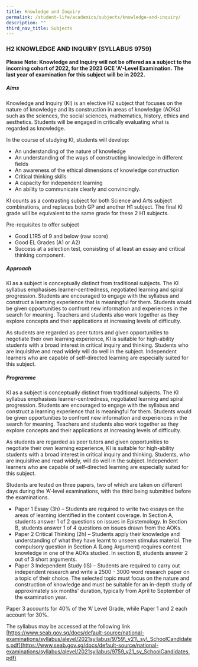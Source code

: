 ```yaml
---
title: Knowledge and Inquiry
permalink: /student-life/academics/subjects/knowledge-and-inquiry/
description: ""
third_nav_title: Subjects
---
```

### H2 KNOWLEDGE AND INQUIRY (SYLLABUS 9759)

**Please Note: Knowledge and Inquiry will not be offered as a subject to the incoming cohort of 2022, for the 2023 GCE 'A'-Level Examination.**&nbsp;**The last year of examination for this subject will be in 2022.**

##### Aims

  

Knowledge and Inquiry (KI) is an elective H2 subject that focuses on the nature of knowledge and its construction in areas of knowledge (AOKs) such as the sciences, the social sciences, mathematics, history, ethics and aesthetics. Students will be engaged in critically evaluating what is regarded as knowledge.

  

In the course of studying KI, students will develop:

*   An understanding of the nature of knowledge
*   An understanding of the ways of constructing knowledge in different fields
*   An awareness of the ethical dimensions of knowledge construction
*   Critical thinking skills
*   A capacity for independent learning
*   An ability to communicate clearly and convincingly.

  

KI counts as a contrasting subject for both Science and Arts subject combinations, and replaces both GP and another H1 subject. The final KI grade will be equivalent to the same grade for these 2 H1 subjects.

  

Pre-requisites to offer subject

*   Good L1R5 of 9 and below (raw score)
*   Good EL Grades (A1 or A2)
*   Success at a selection test, consisting of at least an essay and critical thinking component.

  

##### Approach

  

KI as a subject is conceptually distinct from traditional subjects. The KI syllabus emphasises learner-centredness, negotiated learning and spiral progression. Students are encouraged to engage with the syllabus and construct a learning experience that is meaningful for them. Students would be given opportunities to confront new information and experiences in the search for meaning. Teachers and students also work together as they explore concepts and their applications at increasing levels of difficulty.

  

As students are regarded as peer tutors and given opportunities to negotiate their own learning experience, KI is suitable for high-ability students with a broad interest in critical inquiry and thinking. Students who are inquisitive and read widely will do well in the subject. Independent learners who are capable of self-directed learning are especially suited for this subject.

  

##### Programme

  

KI as a subject is conceptually distinct from traditional subjects. The KI syllabus emphasises learner-centredness, negotiated learning and spiral progression. Students are encouraged to engage with the syllabus and construct a learning experience that is meaningful for them. Students would be given opportunities to confront new information and experiences in the search for meaning. Teachers and students also work together as they explore concepts and their applications at increasing levels of difficulty.

  

As students are regarded as peer tutors and given opportunities to negotiate their own learning experience, KI is suitable for high-ability students with a broad interest in critical inquiry and thinking. Students, who are inquisitive and read widely, will do well in the subject. Independent learners who are capable of self-directed learning are especially suited for this subject.

  

Students are tested on three papers, two of which are taken on different days during the ‘A’-level examinations, with the third being submitted before the examinations.

*   Paper 1 Essay (3h) – Students are required to write two essays on the areas of learning identified in the content coverage. In Section A, students answer 1 of 2 questions on issues in Epistemology. In Section B, students answer 1 of 4 questions on issues drawn from the AOKs.
*   Paper 2 Critical Thinking (2h) – Students apply their knowledge and understanding of what they have learnt to unseen stimulus material. The compulsory question in Section A (Long Argument) requires content knowledge in one of the AOKs studied. In section B, students answer 2 out of 3 short arguments.
*   Paper 3 Independent Study (IS) – Students are required to carry out independent research and write a 2500 - 3000 word research paper on a topic of their choice. The selected topic must focus on the nature and construction of knowledge and must be suitable for an in-depth study of approximately six months' duration, typically from April to September of the examination year.

  

Paper 3 accounts for 40% of the ‘A’ Level Grade, while Paper 1 and 2 each account for 30%.

  
The syllabus may be accessed at the following link <br>
[https://www.seab.gov.sg/docs/default-source/national-examinations/syllabus/alevel/2021syllabus/9759\_y21\_sy\_SchoolCandidates.pdf](https://www.seab.gov.sg/docs/default-source/national-examinations/syllabus/alevel/2021syllabus/9759_y21_sy_SchoolCandidates.pdf)